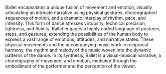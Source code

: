 
Ballet encapsulates a unique fusion of movement and emotion, visually articulating an intricate narrative using physical gestures, choreographed sequences of motion, and a dramatic interplay of rhythm, pace, and intensity. This form of dance stresses virtuosity, technical precision, lightness, and fluidity. Ballet engages a highly coded language of postures, steps, and gestures, extending the possibilities of the human body to express a vast range of emotions, attitudes, and narrative states. These physical movements and the accompanying music work in reciprocal harmony, the rhythm and melody of the music woven into the dynamic patterns of the dance. In its synthesis, Ballet is a visual-musical narrative, a choreography of movement and emotion, mediated through the embodiment of the performer and the perception of the viewer.

